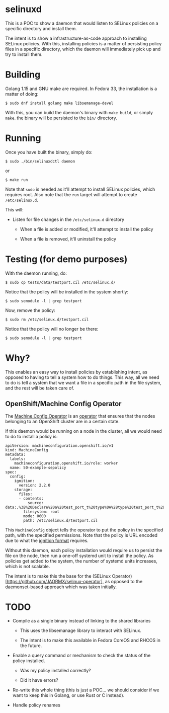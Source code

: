 selinuxd
========

This is a POC to show a daemon that would listen to SELinux policies on a
specific directory and install them.

The intent is to show a infrastructure-as-code approach to installing SELinux
policies. With this, installing policies is a matter of persisting policy files
in a specific directory, which the daemon will immediately pick up and try to
install them.

Building
========

Golang 1.15 and GNU make are required. In Fedora 33, the installation is a matter of doing:

```
$ sudo dnf install golang make libsemanage-devel
```

With this, you can build the daemon's binary with `make build`, or simply
`make`. the binary will be persisted to the `bin/` directory.

Running
=======

Once you have built the binary, simply do:

```
$ sudo ./bin/selinuxdctl daemon
```

or

```
$ make run
```

Note that `sudo` is needed as it'll attempt to install SELinux policies, which
requires root. Also note that the `run` target will attempt to create
`/etc/selinux.d`.

This will:

* Listen for file changes in the `/etc/selinux.d` directory

  - When a file is added or modified, it'll attempt to install the policy

  - When a file is removed, it'll uninstall the policy

Testing (for demo purposes)
===========================

With the daemon running, do:

```
$ sudo cp tests/data/testport.cil /etc/selinux.d/
```

Notice that the policy will be installed in the system shortly:

```
$ sudo semodule -l | grep testport
```

Now, remove the policy:

```
$ sudo rm /etc/selinux.d/testport.cil
```

Notice that the policy will no longer be there:

```
$ sudo semodule -l | grep testport
```

Why?
====

This enables an easy way to install policies by establishing intent, as opposed to
having to tell a system how to do things. This way, all we need to do is tell a system
that we want a file in a specific path in the file system, and the rest will be taken care of.

OpenShift/Machine Config Operator
---------------------------------

The [Machine Config Operator](https://github.com/openshift/machine-config-operator)
is an [operator](https://kubernetes.io/docs/concepts/extend-kubernetes/operator/) that
ensures that the nodes belonging to an OpenShift cluster are in a certain state.

If this daemon would be running on a node in the cluster, all we would need to do
to install a policy is:

```
apiVersion: machineconfiguration.openshift.io/v1
kind: MachineConfig
metadata:
  labels:
    machineconfiguration.openshift.io/role: worker
  name: 50-example-sepolicy
spec:
  config:
    ignition:
      version: 2.2.0
    storage:
      files:
      - contents:
          source: data:,%3B%20Declare%20a%20test_port_t%20type%0A%28type%20test_port_t%29%0A%3B%20Assign%20the%20type%20to%20the%20object_r%20role%0A%28roletype%20object_r%20test_port_t%29%0A%0A%3B%20Assign%20the%20right%20set%20of%20attributes%20to%20the%20port%0A%28typeattributeset%20defined_port_type%20test_port_t%29%0A%28typeattributeset%20port_type%20test_port_t%29%0A%0A%3B%20Declare%20tcp%3A1440%20as%20test_port_t%0A%28portcon%20tcp%201440%20%28system_u%20object_r%20test_port_t%20%28%28s0%29%20%28s0%29%29%29%29
        filesystem: root
        mode: 0600
        path: /etc/selinux.d/testport.cil
```

This `MachineConfig` object tells the operator to put the policy in the specified path, with
the specified permissions. Note that the policy is URL encoded due
to what the [ignition format](https://github.com/coreos/ignition) requires.

Without this daemon, each policy installation would require us to persist the file
on the node, then run a one-off systemd unit to install the policy. As policies
get added to the system, the number of systemd units increases, which is not scalable.

The intent is to make this the base for the (SELinux Operator)[https://github.com/JAORMX/selinux-operator],
as opposed to the daemonset-based approach which was taken initially.

TODO
====

* Compile as a single binary instead of linking to the shared libraries

  - This uses the libsemanage library to interact with SELinux.

  - The intent is to make this available in Fedora CoreOS and RHCOS in the future.

* Enable a query command or mechanism to check the status of the policy installed.

  - Was my policy installed correctly?

  - Did it have errors?

* Re-write this whole thing (this is just a POC... we should consider if we want to keep
  this in Golang, or use Rust or C instead).

* Handle policy renames
